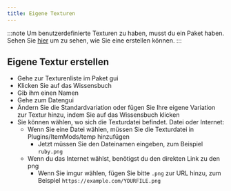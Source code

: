 ```yaml
---
title: Eigene Texturen
---
```


:::note Um benutzerdefinierte Texturen zu haben, musst du ein Paket haben. Sehen Sie [hier](pack.md#create-a-pack) um zu sehen, wie Sie eine erstellen können. :::

## Eigene Textur erstellen

* Gehe zur Texturenliste im Paket gui
* Klicken Sie auf das Wissensbuch
* Gib ihm einen Namen
* Gehe zum Datengui
* Ändern Sie die Standardvariation oder fügen Sie Ihre eigene Variation zur Textur hinzu, indem Sie auf das Wissensbuch klicken
* Sie können wählen, wo sich die Texturdatei befindet. Datei oder Internet:
    * Wenn Sie eine Datei wählen, müssen Sie die Texturdatei in Plugins/ItemMods/temp hinzufügen
        * Jetzt müssen Sie den Dateinamen eingeben, zum Beispiel `ruby.png`
    * Wenn du das Internet wählst, benötigst du den direkten Link zu den png
        * Wenn Sie imgur wählen, fügen Sie bitte `.png` zur URL hinzu, zum Beispiel `https://example.com/YOURFILE.png`
